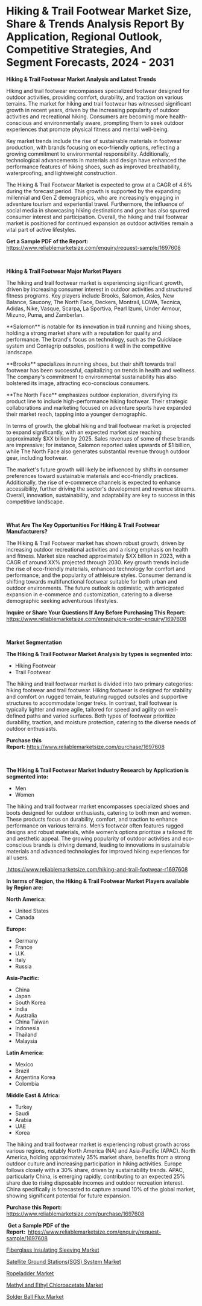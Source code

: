 <p><h1>Hiking & Trail Footwear Market Size, Share & Trends Analysis Report By Application, Regional Outlook, Competitive Strategies, And Segment Forecasts, 2024 - 2031</h1></p><p><strong>Hiking & Trail Footwear Market Analysis and Latest Trends</strong></p>
<p><p>Hiking and trail footwear encompasses specialized footwear designed for outdoor activities, providing comfort, durability, and traction on various terrains. The market for hiking and trail footwear has witnessed significant growth in recent years, driven by the increasing popularity of outdoor activities and recreational hiking. Consumers are becoming more health-conscious and environmentally aware, prompting them to seek outdoor experiences that promote physical fitness and mental well-being.</p><p>Key market trends include the rise of sustainable materials in footwear production, with brands focusing on eco-friendly options, reflecting a growing commitment to environmental responsibility. Additionally, technological advancements in materials and design have enhanced the performance features of hiking shoes, such as improved breathability, waterproofing, and lightweight construction.</p><p>The Hiking & Trail Footwear Market is expected to grow at a CAGR of 4.6% during the forecast period. This growth is supported by the expanding millennial and Gen Z demographics, who are increasingly engaging in adventure tourism and experiential travel. Furthermore, the influence of social media in showcasing hiking destinations and gear has also spurred consumer interest and participation. Overall, the hiking and trail footwear market is positioned for continued expansion as outdoor activities remain a vital part of active lifestyles.</p></p>
<p><strong>Get a Sample PDF of the Report:&nbsp;</strong> <a href="https://www.reliablemarketsize.com/enquiry/request-sample/1697608?utm_campaign=1422&utm_medium=2&utm_source=Github&utm_content=ia&utm_term=12102024&utm_id=hiking-trail-footwear">https://www.reliablemarketsize.com/enquiry/request-sample/1697608</a></p>
<p>&nbsp;</p>
<p><strong>Hiking & Trail Footwear Major Market Players</strong></p>
<p><p>The hiking and trail footwear market is experiencing significant growth, driven by increasing consumer interest in outdoor activities and structured fitness programs. Key players include Brooks, Salomon, Asics, New Balance, Saucony, The North Face, Deckers, Montrail, LOWA, Tecnica, Adidas, Nike, Vasque, Scarpa, La Sportiva, Pearl Izumi, Under Armour, Mizuno, Puma, and Zamberlan.</p><p>**Salomon** is notable for its innovation in trail running and hiking shoes, holding a strong market share with a reputation for quality and performance. The brand's focus on technology, such as the Quicklace system and Contagrip outsoles, positions it well in the competitive landscape.</p><p>**Brooks** specializes in running shoes, but their shift towards trail footwear has been successful, capitalizing on trends in health and wellness. The company's commitment to environmental sustainability has also bolstered its image, attracting eco-conscious consumers.</p><p>**The North Face** emphasizes outdoor exploration, diversifying its product line to include high-performance hiking footwear. Their strategic collaborations and marketing focused on adventure sports have expanded their market reach, tapping into a younger demographic.</p><p>In terms of growth, the global hiking and trail footwear market is projected to expand significantly, with an expected market size reaching approximately $XX billion by 2025. Sales revenues of some of these brands are impressive; for instance, Salomon reported sales upwards of $1 billion, while The North Face also generates substantial revenue through outdoor gear, including footwear.</p><p>The market's future growth will likely be influenced by shifts in consumer preferences toward sustainable materials and eco-friendly practices. Additionally, the rise of e-commerce channels is expected to enhance accessibility, further driving the sector's development and revenue streams. Overall, innovation, sustainability, and adaptability are key to success in this competitive landscape.</p></p>
<p>&nbsp;</p>
<p><strong>What Are The Key Opportunities For Hiking & Trail Footwear Manufacturers?</strong></p>
<p><p>The Hiking & Trail Footwear market has shown robust growth, driven by increasing outdoor recreational activities and a rising emphasis on health and fitness. Market size reached approximately $XX billion in 2023, with a CAGR of around XX% projected through 2030. Key growth trends include the rise of eco-friendly materials, enhanced technology for comfort and performance, and the popularity of athleisure styles. Consumer demand is shifting towards multifunctional footwear suitable for both urban and outdoor environments. The future outlook is optimistic, with anticipated expansion in e-commerce and customization, catering to a diverse demographic seeking adventurous lifestyles.</p></p>
<p><strong>Inquire or Share Your Questions If Any Before Purchasing This Report:</strong> <a href="https://www.reliablemarketsize.com/enquiry/pre-order-enquiry/1697608?utm_campaign=1422&utm_medium=2&utm_source=Github&utm_content=ia&utm_term=12102024&utm_id=hiking-trail-footwear">https://www.reliablemarketsize.com/enquiry/pre-order-enquiry/1697608</a></p>
<p>&nbsp;</p>
<p><strong>Market Segmentation</strong></p>
<p><strong>The Hiking & Trail Footwear Market Analysis by types is segmented into:</strong></p>
<p><ul><li>Hiking Footwear</li><li>Trail Footwear</li></ul></p>
<p><p>The hiking and trail footwear market is divided into two primary categories: hiking footwear and trail footwear. Hiking footwear is designed for stability and comfort on rugged terrain, featuring rugged outsoles and supportive structures to accommodate longer treks. In contrast, trail footwear is typically lighter and more agile, tailored for speed and agility on well-defined paths and varied surfaces. Both types of footwear prioritize durability, traction, and moisture protection, catering to the diverse needs of outdoor enthusiasts.</p></p>
<p><strong>Purchase this Report:&nbsp;</strong><a href="https://www.reliablemarketsize.com/purchase/1697608?utm_campaign=1422&utm_medium=2&utm_source=Github&utm_content=ia&utm_term=12102024&utm_id=hiking-trail-footwear">https://www.reliablemarketsize.com/purchase/1697608</a></p>
<p>&nbsp;</p>
<p><strong>The Hiking & Trail Footwear Market Industry Research by Application is segmented into:</strong></p>
<p><ul><li>Men</li><li>Women</li></ul></p>
<p><p>The hiking and trail footwear market encompasses specialized shoes and boots designed for outdoor enthusiasts, catering to both men and women. These products focus on durability, comfort, and traction to enhance performance on various terrains. Men’s footwear often features rugged designs and robust materials, while women’s options prioritize a tailored fit and aesthetic appeal. The growing popularity of outdoor activities and eco-conscious brands is driving demand, leading to innovations in sustainable materials and advanced technologies for improved hiking experiences for all users.</p></p>
<p><a href="https://www.reliablemarketsize.com/hiking-and-trail-footwear-r1697608?utm_campaign=1422&utm_medium=2&utm_source=Github&utm_content=ia&utm_term=12102024&utm_id=hiking-trail-footwear">&nbsp;https://www.reliablemarketsize.com/hiking-and-trail-footwear-r1697608</a></p>
<p><strong>In terms of Region, the Hiking & Trail Footwear Market Players available by Region are:</strong></p>
<p>
    <p> <strong> North America: </strong>
        <ul>
            <li>United States</li>
            <li>Canada</li>
        </ul>
        </p> 
    <p> <strong> Europe: </strong>
        <ul>
            <li>Germany</li>
            <li>France</li>
            <li>U.K.</li>
            <li>Italy</li>
            <li>Russia</li>
        </ul>
        </p> 
    <p> <strong> Asia-Pacific: </strong>
        <ul>
            <li>China</li>
            <li>Japan</li>
            <li>South Korea</li>
            <li>India</li>
            <li>Australia</li>
            <li>China Taiwan</li>
            <li>Indonesia</li>
            <li>Thailand</li>
            <li>Malaysia</li>
        </ul>
        </p> 
    <p> <strong> Latin America: </strong>
        <ul>
            <li>Mexico</li>
            <li>Brazil</li>
            <li>Argentina Korea</li>
            <li>Colombia</li>
        </ul>
        </p> 
    <p> <strong> Middle East & Africa: </strong>
        <ul>
            <li>Turkey</li>
            <li>Saudi</li>
            <li>Arabia</li>
            <li>UAE</li>
            <li>Korea</li>
        </ul>
    </p>
    </p>
<p><p>The hiking and trail footwear market is experiencing robust growth across various regions, notably North America (NA) and Asia-Pacific (APAC). North America, holding approximately 35% market share, benefits from a strong outdoor culture and increasing participation in hiking activities. Europe follows closely with a 30% share, driven by sustainability trends. APAC, particularly China, is emerging rapidly, contributing to an expected 25% share due to rising disposable incomes and outdoor recreation interest. China specifically is forecasted to capture around 10% of the global market, showing significant potential for future expansion.</p></p>
<p><strong>Purchase this Report: </strong><a href="https://www.reliablemarketsize.com/purchase/1697608?utm_campaign=1422&utm_medium=2&utm_source=Github&utm_content=ia&utm_term=12102024&utm_id=hiking-trail-footwear">https://www.reliablemarketsize.com/purchase/1697608</a></p>
<p>&nbsp;<strong>Get a Sample PDF of the Report:&nbsp;&nbsp;</strong><a href="https://www.reliablemarketsize.com/enquiry/request-sample/1697608?utm_campaign=1422&utm_medium=2&utm_source=Github&utm_content=ia&utm_term=12102024&utm_id=hiking-trail-footwear">https://www.reliablemarketsize.com/enquiry/request-sample/1697608</a></p>
<p><strong></strong></p>
<p><p><a href="https://www.linkedin.com/pulse/fiberglass-insulating-sleeving-market-forecast-global-b2zsc?utm_campaign=1422&utm_medium=2&utm_source=Github&utm_content=ia&utm_term=12102024&utm_id=hiking-trail-footwear">Fiberglass Insulating Sleeving Market</a></p><p><a href="https://www.linkedin.com/pulse/satellite-ground-stationssgs-system-market-share-size-trends-industry-ejoif?utm_campaign=1422&utm_medium=2&utm_source=Github&utm_content=ia&utm_term=12102024&utm_id=hiking-trail-footwear">Satellite Ground Stations(SGS) System Market</a></p><p><a href="https://github.com/dringals/Market-Research-Report-List-6/blob/main/ropeladder-market.md?utm_campaign=1422&utm_medium=2&utm_source=Github&utm_content=ia&utm_term=12102024&utm_id=hiking-trail-footwear">Ropeladder Market</a></p><p><a href="https://www.linkedin.com/pulse/methyl-ethyl-chloroacetate-market-size-share-trends-analysis-wzfve?utm_campaign=1422&utm_medium=2&utm_source=Github&utm_content=ia&utm_term=12102024&utm_id=hiking-trail-footwear">Methyl and Ethyl Chloroacetate Market</a></p><p><a href="https://www.linkedin.com/pulse/solder-ball-flux-market-size-share-analysis-growth-ntqyc?utm_campaign=1422&utm_medium=2&utm_source=Github&utm_content=ia&utm_term=12102024&utm_id=hiking-trail-footwear">Solder Ball Flux Market</a></p></p>